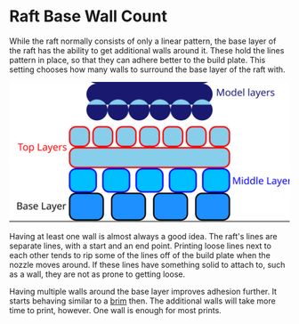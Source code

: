 Raft Base Wall Count
====
While the raft normally consists of only a linear pattern, the base layer of the raft has the ability to get additional walls around it. These hold the lines pattern in place, so that they can adhere better to the build plate. This setting chooses how many walls to surround the base layer of the raft with.

![Where the base layer is located in the raft](images/raft_dimensions_simplified.svg)

Having at least one wall is almost always a good idea. The raft's lines are separate lines, with a start and an end point. Printing loose lines next to each other tends to rip some of the lines off of the build plate when the nozzle moves around. If these lines have something solid to attach to, such as a wall, they are not as prone to getting loose.

Having multiple walls around the base layer improves adhesion further. It starts behaving similar to a [brim](adhesion_type.md) then. The additional walls will take more time to print, however. One wall is enough for most prints.